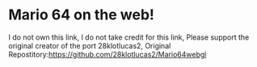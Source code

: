 # Mario 64 on the web!
I do not own this link, I do not take credit for this link,
Please support the original creator of the port 28klotlucas2,
Original Repostitory:https://github.com/28klotlucas2/Mario64webgl
